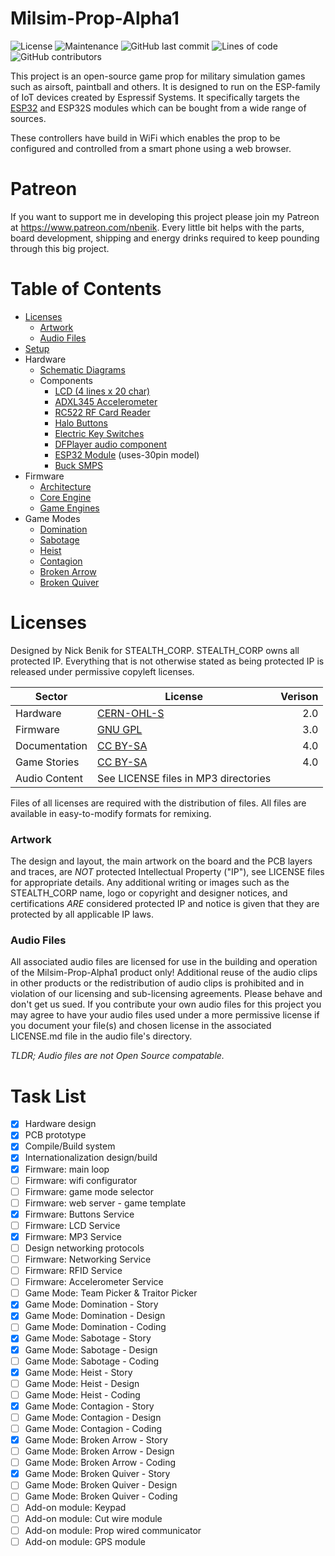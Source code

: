 # Milsim-Prop-Alpha1
![License](https://img.shields.io/github/license/hackerceo/milsim-prop-alpha) 
![Maintenance](https://img.shields.io/maintenance/yes/2021) 
![GitHub last commit](https://img.shields.io/github/last-commit/hackerceo/milsim-prop-alpha) 
![Lines of code](https://img.shields.io/tokei/lines/github/hackerceo/milsim-prop-alpha) 
![GitHub contributors](https://img.shields.io/github/contributors-anon/hackerceo/milsim-prop-alpha) 

This project is an open-source game prop for military simulation games such as airsoft, paintball and others.  It is designed to run on the ESP-family of IoT devices created by Espressif Systems. It specifically targets the [ESP32](https://www.wikipedia.org/wiki/ESP32) and ESP32S modules which can be bought from a wide range of sources.  

These controllers have build in WiFi which enables the prop to be configured and controlled from a smart phone using a web browser.

# Patreon
If you want to support me in developing this project please join my Patreon at https://www.patreon.com/nbenik. Every little bit helps with the parts, board development, shipping and energy drinks required to keep pounding through this big project.

# Table of Contents
* [Licenses](#licenses)
  + [Artwork](#artwork)
  + [Audio Files](#audio-files)
* [Setup](docs/BUILD.md)
* Hardware
  + [Schematic Diagrams](docs/hardware/Schematic.svg)
  + Components
    - [LCD (4 lines x 20 char)](https://www.aliexpress.com/item/1704800307.html)
    - [ADXL345 Accelerometer](https://www.aliexpress.com/item/32843886686.html)
    - [RC522 RF Card Reader](https://www.aliexpress.com/item/32803014822.html)
    - [Halo Buttons](https://www.aliexpress.com/item/4001362443186.html)
    - [Electric Key Switches](https://www.aliexpress.com/item/4000851248444.html)
    - [DFPlayer audio component](https://www.dfrobot.com/product-1121.html)
    - [ESP32 Module](https://www.aliexpress.com/item/32959541446.html) (uses-30pin model)
    - [Buck SMPS](https://www.aliexpress.com/item/1005001922186305.html)
* Firmware
  + [Architecture](docs/core/ARCHITECTURE.md)
  + [Core Engine](docs/core/ENGINE.md)
  + [Game Engines](docs/core/GAMES.md)
* Game Modes
  + [Domination](docs/games/domination/README.md)
  + [Sabotage](docs/games/sabotage/README.md)
  + [Heist](docs/games/heist/README.md)
  + [Contagion](docs/games/contagion/README.md)
  + [Broken Arrow](docs/games/brokenarrow/README.md)
  + [Broken Quiver](docs/games/brokenquiver/README.md)


# Licenses

Designed by Nick Benik for STEALTH_CORP. STEALTH_CORP owns all protected IP. Everything that is not otherwise stated as being protected IP is released under permissive copyleft licenses.

| Sector        | License      | Verison |
| ------------- | ------------ | -------:|
| Hardware      | [CERN-OHL-S](docs/licenses/CERN-OHL-S.txt) |     2.0 |
| Firmware      | [GNU GPL](docs/licenses/GNU-GPL.txt)    |     3.0 |
| Documentation | [CC BY-SA](docs/licenses/CC-BY-SA.txt)   |     4.0 |
| Game Stories  | [CC BY-SA](docs/licenses/CC-BY-SA.txt)   |     4.0 |
| Audio Content | See LICENSE files in MP3 directories | |

Files of all licenses are required with the distribution of files. All files are available in easy-to-modify formats for remixing. 

### Artwork
The design and layout, the main artwork on the board and the PCB layers and traces, are *NOT* protected Intellectual Property ("IP"), see LICENSE files for appropriate details. Any additional writing or images such as the STEALTH_CORP name, logo or copyright and designer notices, and certifications *ARE* considered protected IP and notice is given that they are protected by all applicable IP laws. 

### Audio Files
All associated audio files are licensed for use in the building and operation of the Milsim-Prop-Alpha1 product only!  Additional reuse of the audio clips in other products or the redistribution of audio clips is prohibited and in violation of our licensing and sub-licensing agreements. Please behave and don't get us sued. 
If you contribute your own audio files for this project you may agree to have your audio files used under a more permissive license if you document your file(s) and chosen license in the associated LICENSE.md file in the audio file's directory.

*TLDR; Audio files are not Open Source compatable.*


# Task List

- [x] Hardware design
- [x] PCB prototype
- [x] Compile/Build system
- [x] Internationalization design/build
- [x] Firmware: main loop
- [ ] Firmware: wifi configurator
- [ ] Firmware: game mode selector
- [ ] Firmware: web server - game template
- [x] Firmware: Buttons Service
- [ ] Firmware: LCD Service
- [x] Firmware: MP3 Service
- [ ] Design networking protocols
- [ ] Firmware: Networking Service
- [ ] Firmware: RFID Service
- [ ] Firmware: Accelerometer Service
- [ ] Game Mode: Team Picker & Traitor Picker
- [x] Game Mode: Domination - Story
- [x] Game Mode: Domination - Design
- [ ] Game Mode: Domination - Coding
- [x] Game Mode: Sabotage - Story
- [x] Game Mode: Sabotage - Design
- [ ] Game Mode: Sabotage - Coding
- [x] Game Mode: Heist - Story
- [ ] Game Mode: Heist - Design
- [ ] Game Mode: Heist - Coding
- [x] Game Mode: Contagion - Story
- [ ] Game Mode: Contagion - Design
- [ ] Game Mode: Contagion - Coding
- [x] Game Mode: Broken Arrow - Story
- [ ] Game Mode: Broken Arrow - Design
- [ ] Game Mode: Broken Arrow - Coding
- [x] Game Mode: Broken Quiver - Story
- [ ] Game Mode: Broken Quiver - Design
- [ ] Game Mode: Broken Quiver - Coding
- [ ] Add-on module: Keypad
- [ ] Add-on module: Cut wire module
- [ ] Add-on module: Prop wired communicator
- [ ] Add-on module: GPS module
